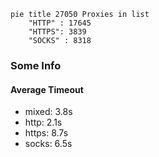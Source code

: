 
```mermaid
pie title 27050 Proxies in list
    "HTTP" : 17645
    "HTTPS": 3839
    "SOCKS" : 8318
```

### Some Info
#### Average Timeout

- mixed: 3.8s
- http: 2.1s
- https: 8.7s
- socks: 6.5s